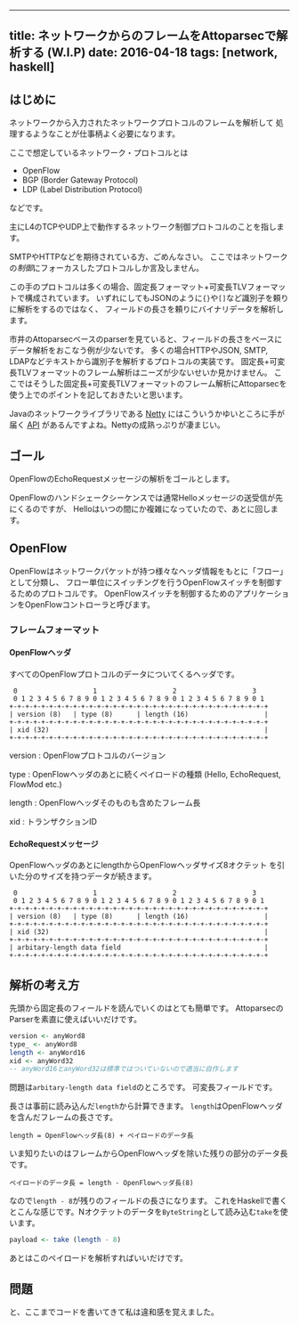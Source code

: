 ------------------
title: ネットワークからのフレームをAttoparsecで解析する (W.I.P)
date: 2016-04-18
tags: [network, haskell]
------------------

## はじめに

ネットワークから入力されたネットワークプロトコルのフレームを解析して
処理するようなことが仕事柄よく必要になります。

ここで想定しているネットワーク・プロトコルとは

- OpenFlow
- BGP (Border Gateway Protocol)
- LDP (Label Distribution Protocol)

などです。

主にL4のTCPやUDP上で動作するネットワーク制御プロトコルのことを指します。

SMTPやHTTPなどを期待されている方、ごめんなさい。
ここではネットワークの*制御*にフォーカスしたプロトコルしか言及しません。

この手のプロトコルは多くの場合、固定長フォーマット+可変長TLVフォーマットで構成されています。
いずれにしてもJSONのように`{}`や`[]`など識別子を頼りに解析をするのではなく、
フィールドの長さを頼りにバイナリデータを解析します。

市井のAttoparsecベースのparserを見ていると、フィールドの長さをベースにデータ解析をおこなう例が少ないです。
多くの場合HTTPやJSON, SMTP, LDAPなどテキストから識別子を解析するプロトコルの実装です。
固定長+可変長TLVフォーマットのフレーム解析はニーズが少ないせいか見かけません。
ここではそうした固定長+可変長TLVフォーマットのフレーム解析にAttoparsecを使う上でのポイントを記しておきたいと思います。

Javaのネットワークライブラリである
[Netty](http://netty.io/)
にはこういうかゆいところに手が届く
[API](http://netty.io/4.0/api/io/netty/handler/codec/LengthFieldBasedFrameDecoder.html)
があるんですよね。Nettyの成熟っぷりが凄まじい。

## ゴール

OpenFlowのEchoRequestメッセージの解析をゴールとします。

OpenFlowのハンドシェークシーケンスでは通常Helloメッセージの送受信が先にくるのですが、
Helloはいつの間にか複雑になっていたので、あとに回します。

## OpenFlow

OpenFlowはネットワークパケットが持つ様々なヘッダ情報をもとに「フロー」として分類し、
フロー単位にスイッチングを行うOpenFlowスイッチを制御するためのプロトコルです。
OpenFlowスイッチを制御するためのアプリケーションをOpenFlowコントローラと呼びます。

### フレームフォーマット

#### OpenFlowヘッダ

すべてのOpenFlowプロトコルのデータについてくるヘッダです。

```
 0                   1                   2                   3
 0 1 2 3 4 5 6 7 8 9 0 1 2 3 4 5 6 7 8 9 0 1 2 3 4 5 6 7 8 9 0 1
+-+-+-+-+-+-+-+-+-+-+-+-+-+-+-+-+-+-+-+-+-+-+-+-+-+-+-+-+-+-+-+-+
| version (8)   | type (8)      | length (16)                   |
+-+-+-+-+-+-+-+-+-+-+-+-+-+-+-+-+-+-+-+-+-+-+-+-+-+-+-+-+-+-+-+-+
| xid (32)                                                      |
+-+-+-+-+-+-+-+-+-+-+-+-+-+-+-+-+-+-+-+-+-+-+-+-+-+-+-+-+-+-+-+-+
```

version
: OpenFlowプロトコルのバージョン

type
: OpenFlowヘッダのあとに続くペイロードの種類 (Hello, EchoRequest, FlowMod etc.)

length
: OpenFlowヘッダそのものも含めたフレーム長

xid
: トランザクションID

#### EchoRequestメッセージ

OpenFlowヘッダのあとにlengthからOpenFlowヘッダサイズ8オクテット
を引いた分のサイズを持つデータが続きます。

```
 0                   1                   2                   3
 0 1 2 3 4 5 6 7 8 9 0 1 2 3 4 5 6 7 8 9 0 1 2 3 4 5 6 7 8 9 0 1
+-+-+-+-+-+-+-+-+-+-+-+-+-+-+-+-+-+-+-+-+-+-+-+-+-+-+-+-+-+-+-+-+
| version (8)   | type (8)      | length (16)                   |
+-+-+-+-+-+-+-+-+-+-+-+-+-+-+-+-+-+-+-+-+-+-+-+-+-+-+-+-+-+-+-+-+
| xid (32)                                                      |
+-+-+-+-+-+-+-+-+-+-+-+-+-+-+-+-+-+-+-+-+-+-+-+-+-+-+-+-+-+-+-+-+
| arbitary-length data field                                    |
+-+-+-+-+-+-+-+-+-+-+-+-+-+-+-+-+-+-+-+-+-+-+-+-+-+-+-+-+-+-+-+-+
```

## 解析の考え方

先頭から固定長のフィールドを読んでいくのはとても簡単です。
AttoparsecのParserを素直に使えばいいだけです。

```haskell
version <- anyWord8
type_ <- anyWord8
length <- anyWord16
xid <- anyWord32
-- anyWord16とanyWord32は標準ではついていないので適当に自作します
```

問題は`arbitary-length data field`のところです。
可変長フィールドです。　

長さは事前に読み込んだ`length`から計算できます。
`length`はOpenFlowヘッダを含んだフレームの長さです。

```
length = OpenFlowヘッダ長(8) + ペイロードのデータ長
```

いま知りたいのはフレームからOpenFlowヘッダを除いた残りの部分のデータ長です。

```
ペイロードのデータ長 = length - OpenFlowヘッダ長(8)
```

なので`length - 8`が残りのフィールドの長さになります。
これをHaskellで書くとこんな感じです。Nオクテットのデータを`ByteString`として読み込む`take`を使います。

```haskell
payload <- take (length - 8)
```

あとはこのペイロードを解析すればいいだけです。

## 問題

と、ここまでコードを書いてきて私は違和感を覚えました。

